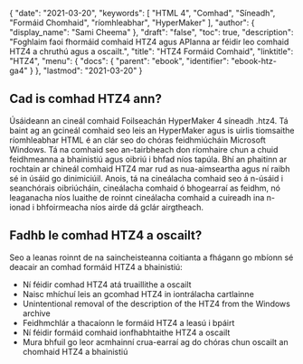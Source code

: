 {
  "date": "2021-03-20",
  "keywords": [
"HTML 4",
"Comhad",
"Síneadh",
"Formáid Chomhaid",
"ríomhleabhar",
"HyperMaker"
],
  "author": {
    "display_name": "Sami Cheema"
},
  "draft": "false",
  "toc": true,
  "description": "Foghlaim faoi fhormáid comhaid HTZ4 agus APIanna ar féidir leo comhaid HTZ4 a chruthú agus a oscailt.",
  "title": "HTZ4 Formáid Comhaid",
  "linktitle": "HTZ4",
  "menu": {
    "docs": {
      "parent": "ebook",
      "identifier": "ebook-htz-ga4"
}
},
  "lastmod": "2021-03-20"
}

## Cad is comhad HTZ4 ann? ##

Úsáideann an cineál comhaid Foilseachán HyperMaker 4 síneadh .htz4. Tá baint ag an gcineál comhaid seo leis an HyperMaker agus is uirlis tiomsaithe ríomhleabhar HTML é an clár seo do chóras feidhmiúcháin Microsoft Windows. Tá na comhaid seo an-tairbheach don ríomhaire chun a chuid feidhmeanna a bhainistiú agus oibriú i bhfad níos tapúla. Bhí an phaitinn ar rochtain ar chineál comhaid HTZ4 mar rud as nua-aimseartha agus ní raibh sé in úsáid go dinimiciúil. Anois, tá na cineálacha comhaid seo á n-úsáid i seanchórais oibriúcháin, cineálacha comhaid ó bhogearraí as feidhm, nó leaganacha níos luaithe de roinnt cineálacha comhaid a cuireadh ina n-ionad i bhfoirmeacha níos airde dá gclár airgtheach.


## Fadhb le comhad HTZ4 a oscailt? ##

Seo a leanas roinnt de na saincheisteanna coitianta a fhágann go mbíonn sé deacair an comhad formáid HTZ4 a bhainistiú:

* Ní féidir comhad HTZ4 atá truaillithe a oscailt
* Naisc mhíchuí leis an gcomhad HTZ4 in iontrálacha cartlainne
 *	Unintentional removal of the description of the HTZ4 from the Windows archive
* Feidhmchlár a thacaíonn le formáid HTZ4 a leasú i bpáirt
* Ní féidir formáid comhaid ionfhabhtaithe HTZ4 a oscailt
* Mura bhfuil go leor acmhainní crua-earraí ag do chóras chun oscailt an chomhaid HTZ4 a bhainistiú

